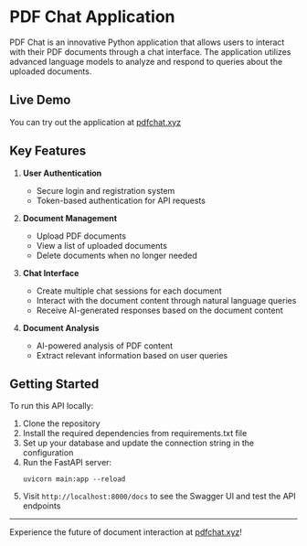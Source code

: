 # PDF Chat Application

PDF Chat is an innovative Python application that allows users to interact with their PDF documents through a chat interface. The application utilizes advanced language models to analyze and respond to queries about the uploaded documents.

## Live Demo

You can try out the application at [pdfchat.xyz](https://pdfchat.xyz)

## Key Features

1. **User Authentication**
   - Secure login and registration system
   - Token-based authentication for API requests

2. **Document Management**
   - Upload PDF documents
   - View a list of uploaded documents
   - Delete documents when no longer needed

3. **Chat Interface**
   - Create multiple chat sessions for each document
   - Interact with the document content through natural language queries
   - Receive AI-generated responses based on the document content

4. **Document Analysis**
   - AI-powered analysis of PDF content
   - Extract relevant information based on user queries




## Getting Started

To run this API locally:

1. Clone the repository
2. Install the required dependencies from requirements.txt file
3. Set up your database and update the connection string in the configuration
4. Run the FastAPI server:
   ```
   uvicorn main:app --reload
   ```
5. Visit `http://localhost:8000/docs` to see the Swagger UI and test the API endpoints

---

Experience the future of document interaction at [pdfchat.xyz](https://pdfchat.xyz)!